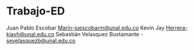 # Trabajo-ED
Juan Pablo Escobar Marin-juescobarm@unal.edu.co
Kevin Jay Herrera-kjayh@unal.edu.co
Sebastián Velasquez Bustamante - sevelasquezb@unal.edu.co
